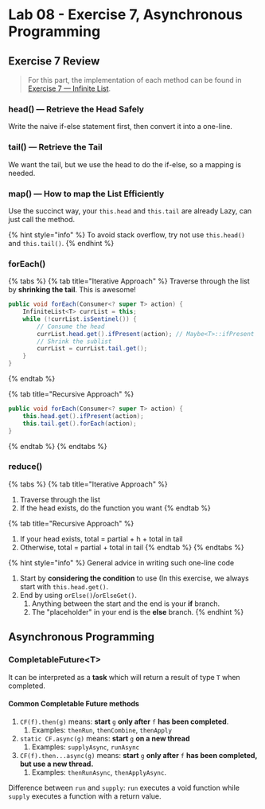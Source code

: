 # Lab 08 - Exercise 7, Asynchronous Programming

## Exercise 7 Review

> For this part, the implementation of each method can be found in [Exercise 7 — Infinite List](../exercises/exercise-7-infinitelist.md#main-methods-explanation).

### head() — Retrieve the Head Safely

Write the naive if-else statement first, then convert it into a one-line.

### tail() — Retrieve the Tail

We want the tail, but we use the head to do the if-else, so a mapping is needed.

### map() — How to map the List Efficiently

Use the succinct way, your `this.head` and `this.tail` are already Lazy, can just call the method.

{% hint style="info" %}
To avoid stack overflow, try not use `this.head()` and `this.tail()`.
{% endhint %}

### forEach()

{% tabs %}
{% tab title="Iterative Approach" %}
Traverse through the list by **shrinking the tail**. This is awesome!

```java
public void forEach(Consumer<? super T> action) {
    InfiniteList<T> currList = this;
    while (!currList.isSentinel()) {
        // Consume the head
        currList.head.get().ifPresent(action); // Maybe<T>::ifPresent
        // Shrink the sublist
        currList = currList.tail.get();
    }
}
```
{% endtab %}

{% tab title="Recursive Approach" %}
```java
public void forEach(Consumer<? super T> action) {
    this.head.get().ifPresent(action);
    this.tail.get().forEach(action);
}
```
{% endtab %}
{% endtabs %}

### reduce()

{% tabs %}
{% tab title="Iterative Approach" %}
1. Traverse through the list
2. If the head exists, do the function you want
{% endtab %}

{% tab title="Recursive Approach" %}
1. If your head exists, total = partial + h + total in tail
2. Otherwise, total = partial + total in tail
{% endtab %}
{% endtabs %}

{% hint style="info" %}
General advice in writing such one-line code

1. Start by **considering the condition** to use (In this exercise, we always start with `this.head.get()`.
2. End by using `orElse()`/`orElseGet()`.&#x20;
   1. Anything between the start and the end is your **if** branch.
   2. The "placeholder" in your end is the **else** branch.
{% endhint %}

## Asynchronous Programming

### CompletableFuture\<T>

It can be interpreted as a **task** which will return a result of type `T` when completed.

#### Common Completable Future methods

1. `CF(f).then(g)` means: **start** `g` **only after** `f` **has been   completed**.
   1. Examples: `thenRun`, `thenCombine`, `thenApply`
2. `static CF.async(g)` means: **start** `g` **on a new thread**
   1. Examples: `supplyAsync`, `runAsync`
3. `CF(f).then...async(g)` means: **start** `g` **only after** `f` **has been   &#x20;completed, but use a new thread.**
   1. Examples: `thenRunAsync`, `thenApplyAsync`.

Difference between `run` and `supply`: `run` executes a void&#x20;function while `supply` executes a function with a return&#x20;value.
